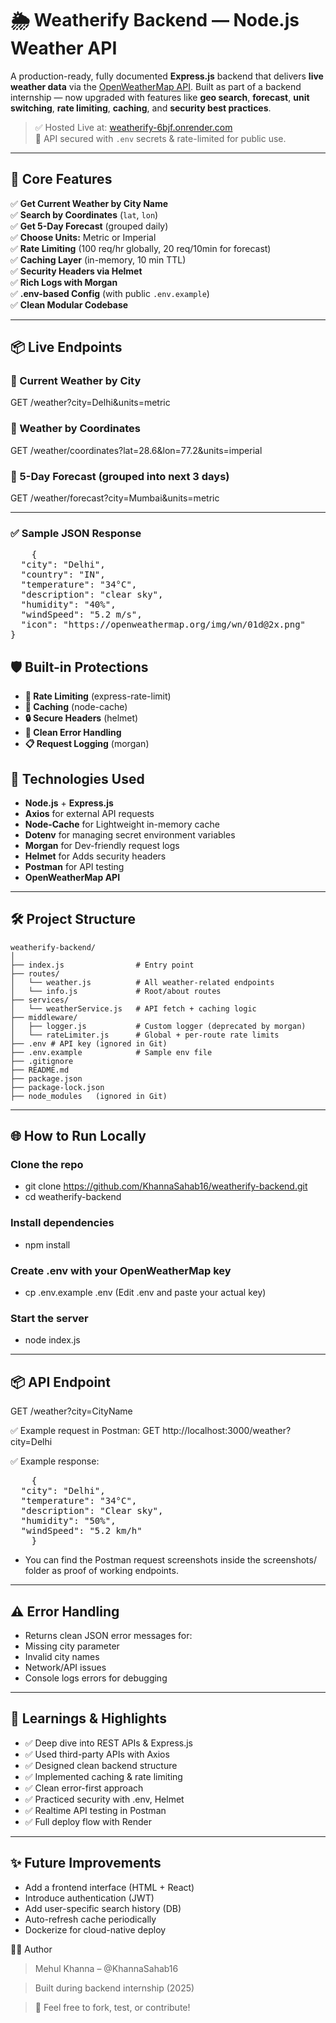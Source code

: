 # 🌦️ Weatherify Backend — Node.js Weather API

A production-ready, fully documented **Express.js** backend that delivers **live weather data** via the [OpenWeatherMap API](https://openweathermap.org/api). Built as part of a backend internship — now upgraded with features like **geo search**, **forecast**, **unit switching**, **rate limiting**, **caching**, and **security best practices**.

> ✅ Hosted Live at: [weatherify-6bjf.onrender.com](https://weatherify-6bjf.onrender.com)  
> 🔑 API secured with `.env` secrets & rate-limited for public use.

---

## 🚀 Core Features

✅ **Get Current Weather by City Name**  
✅ **Search by Coordinates** (`lat`, `lon`)  
✅ **Get 5-Day Forecast** (grouped daily)  
✅ **Choose Units:** Metric or Imperial  
✅ **Rate Limiting** (100 req/hr globally, 20 req/10min for forecast)  
✅ **Caching Layer** (in-memory, 10 min TTL)  
✅ **Security Headers via Helmet**  
✅ **Rich Logs with Morgan**  
✅ **.env-based Config** (with public `.env.example`)  
✅ **Clean Modular Codebase**

---

## 📦 Live Endpoints

### 🔹 Current Weather by City

GET /weather?city=Delhi&units=metric

### 🔹 Weather by Coordinates

GET /weather/coordinates?lat=28.6&lon=77.2&units=imperial

### 🔹 5-Day Forecast (grouped into next 3 days)

GET /weather/forecast?city=Mumbai&units=metric

---

### ✅ Sample JSON Response
<pre>
    {
  "city": "Delhi",
  "country": "IN",
  "temperature": "34°C",
  "description": "clear sky",
  "humidity": "40%",
  "windSpeed": "5.2 m/s",
  "icon": "https://openweathermap.org/img/wn/01d@2x.png"
}
</pre>

## 🛡️ Built-in Protections

- **🔐 Rate Limiting** (express-rate-limit)
- **🧠 Caching** (node-cache)  
- **🔒 Secure Headers** (helmet) 
- **🚨 Clean Error Handling**  
- **📋 Request Logging** (morgan)

## 🔧 Technologies Used

- **Node.js** + **Express.js**  
- **Axios** for external API requests
- **Node-Cache** for Lightweight in-memory cache
- **Dotenv** for managing secret environment variables
- **Morgan** for Dev-friendly request logs
- **Helmet** for Adds security headers
- **Postman** for API testing  
- **OpenWeatherMap API**

---

## 🛠️ Project Structure
```
weatherify-backend/
│
├── index.js                # Entry point
├── routes/
│   └── weather.js          # All weather-related endpoints
│   └── info.js             # Root/about routes
├── services/
│   └── weatherService.js   # API fetch + caching logic
├── middleware/
│   ├── logger.js           # Custom logger (deprecated by morgan)
│   └── rateLimiter.js      # Global + per-route rate limits
├── .env # API key (ignored in Git)
├── .env.example            # Sample env file
├── .gitignore
├── README.md
├── package.json
├── package-lock.json
├── node_modules   (ignored in Git)
```

---

## 🌐 How to Run Locally

### Clone the repo 

- git clone https://github.com/KhannaSahab16/weatherify-backend.git
- cd weatherify-backend

### Install dependencies

- npm install

### Create .env with your OpenWeatherMap key

- cp .env.example .env (Edit .env and paste your actual key)

### Start the server

- node index.js

---

## 📦 API Endpoint

GET /weather?city=CityName

✅ Example request in Postman:
    GET http://localhost:3000/weather?city=Delhi

✅ Example response:
<pre>
    {
  "city": "Delhi",
  "temperature": "34°C",
  "description": "Clear sky",
  "humidity": "50%",
  "windSpeed": "5.2 km/h"
    }
</pre>
    
    
- You can find the Postman request screenshots inside the screenshots/ folder as proof of working endpoints.

---

## ⚠️ Error Handling

- Returns clean JSON error messages for:
- Missing city parameter
- Invalid city names
- Network/API issues
- Console logs errors for debugging

---

## 🧠 Learnings & Highlights

- ✅ Deep dive into REST APIs & Express.js
- ✅ Used third-party APIs with Axios
- ✅ Designed clean backend structure
- ✅ Implemented caching & rate limiting
- ✅ Clean error-first approach
- ✅ Practiced security with .env, Helmet
- ✅ Realtime API testing in Postman
- ✅ Full deploy flow with Render

---

## ✨ Future Improvements

- Add a frontend interface (HTML + React)
- Introduce authentication (JWT)
- Add user-specific search history (DB)
- Auto-refresh cache periodically
- Dockerize for cloud-native deploy

👨‍💻 Author
> Mehul Khanna – @KhannaSahab16

> Built during backend internship (2025)

> 💬 Feel free to fork, test, or contribute!
